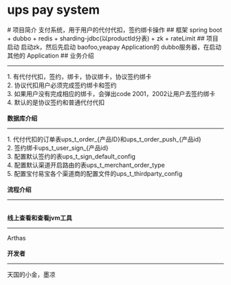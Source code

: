 <h1>ups pay system</h1>
# 项目简介
 支付系统，用于用户的代付代扣，签约绑卡操作
## 框架
 spring boot + dubbo + redis + sharding-jdbc(以productId分表) + zk +  rateLimit
## 项目启动
启动zk，然后先启动 baofoo,yeapay Application的 dubbo服务器，在启动其他的 Application
## 业务介绍
<hr/>
   1. 有代付代扣，签约，绑卡，协议绑卡，协议签约绑卡<br>
   2. 协议代扣用户必须完成签约绑卡和签约<br>
   3. 如果用户没有完成相应的绑卡，会弹出code 2001，2002让用户去签约绑卡<br>
   4. 默认的是协议签约和普通代付代扣<br>
<br>
<b>数据库介绍</b><br>
<hr/>
  1.   代付代扣的订单表ups_t_order_{产品ID}和ups_t_order_push_{产品id}<br>
  2.   签约绑卡ups_t_user_sign_{产品id}<br>
  3.   配置默认签约的表ups_t_sign_default_config<br>
  4.   配置默认渠道开启路由的表ups_t_merchant_order_type<br>
  5.   配置宝付易宝各个渠道商的配置文件的ups_t_thirdparty_config<br>
 

<br>
<b>流程介绍</b><br>
<hr>

<br>
<b>线上查看和查看jvm工具</b><br>
<hr/>
Arthas<br>
<br>
<b>开发者</b><br>
<hr>
天国的小金，墨凉

    
    


